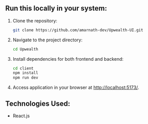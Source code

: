 ## Run this locally in your system:

1. Clone the repository:
   ```bash
   git clone https://github.com/amarnath-dev/Upwealth-UI.git
2. Navigate to the project directory:
    ```bash
   cd Upwealth
3. Install dependencies for both frontend and backend:
    ```bash
    cd client
    npm install
    npm run dev
 2. Access application in your browser at [http://localhost:5173/](http://localhost:5173/).

## Technologies Used:
- React.js